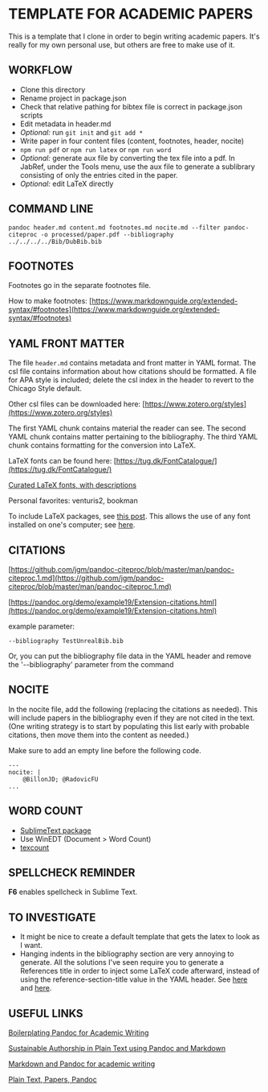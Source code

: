 # TEMPLATE FOR ACADEMIC PAPERS

This is a template that I clone in order to begin writing academic papers.  It's really for my own personal use, but others are free to make use of it.

## WORKFLOW

- Clone this directory
- Rename project in package.json
- Check that relative pathing for bibtex file is correct in package.json scripts
- Edit metadata in header.md
- *Optional:* run `git init` and `git add *`
- Write paper in four content files (content, footnotes, header, nocite)
- `npm run pdf` or `npm run latex` or `npm run word`
- *Optional:* generate aux file by converting the tex file into a pdf.  In JabRef, under the Tools menu, use the aux file to generate a sublibrary consisting of only the entries cited in the paper.
- *Optional:* edit LaTeX directly


## COMMAND LINE

`pandoc header.md content.md footnotes.md nocite.md --filter pandoc-citeproc -o processed/paper.pdf --bibliography ../../../../Bib/DubBib.bib`


## FOOTNOTES

Footnotes go in the separate footnotes file.

How to make footnotes: [https://www.markdownguide.org/extended-syntax/#footnotes](https://www.markdownguide.org/extended-syntax/#footnotes)


## YAML FRONT MATTER

The file `header.md` contains metadata and front matter in YAML format.  The csl file contains information about how citations should be formatted.  A file for APA style is included; delete the csl index in the header to revert to the Chicago Style default.

Other csl files can be downloaded here: [https://www.zotero.org/styles](https://www.zotero.org/styles)

The first YAML chunk contains material the reader can see.  The second YAML chunk contains matter pertaining to the bibliography.  The third YAML chunk contains formatting for the conversion into LaTeX.

LaTeX fonts can be found here: [https://tug.dk/FontCatalogue/](https://tug.dk/FontCatalogue/)

[Curated LaTeX fonts, with descriptions](https://r2src.github.io/top10fonts/)

Personal favorites: venturis2, bookman

To include LaTeX packages, see [this post](https://tex.stackexchange.com/questions/139139/adding-headers-and-footers-using-pandoc/139205#139205).  This allows the use of any font installed on one's computer; see [here](https://tex.stackexchange.com/questions/3101/how-can-i-get-latex-to-use-the-fonts-that-are-already-on-my-pc-via-xetex/3104#3104).

## CITATIONS

[https://github.com/jgm/pandoc-citeproc/blob/master/man/pandoc-citeproc.1.md](https://github.com/jgm/pandoc-citeproc/blob/master/man/pandoc-citeproc.1.md)

[https://pandoc.org/demo/example19/Extension-citations.html](https://pandoc.org/demo/example19/Extension-citations.html)

example parameter: 

`--bibliography TestUnrealBib.bib`

Or, you can put the bibliography file data in the YAML header and remove the '--bibliography' parameter from the command



## NOCITE

In the nocite file, add the following (replacing the citations as needed). This will include papers in the bibliography even if they are not cited in the text.  (One writing strategy is to start by populating this list early with probable citations, then move them into the content as needed.)

Make sure to add an empty line before the following code.


```
---
nocite: |
	@BillonJD; @RadovicFU
...
```

## WORD COUNT

- [SublimeText package](https://github.com/kevinstadler/SublimeLaTeXWordCount)
- Use WinEDT (Document > Word Count)
- [texcount](https://app.uio.no/ifi/texcount/index.html)

## SPELLCHECK REMINDER

**F6** enables spellcheck in Sublime Text.


## TO INVESTIGATE

- It might be nice to create a default template that gets the latex to look as I want.
- Hanging indents in the bibliography section are very annoying to generate.  All the solutions I've seen require you to generate a References title in order to inject some LaTeX code afterward, instead of using the reference-section-title value in the YAML header.  See [here](https://dyrobooks.com/blog/2018/07/29/pandoc-and-hanging-indents/) and [here](https://tex.stackexchange.com/questions/477219/hanging-indents-with-a-pandoc-bibliography).


## USEFUL LINKS

[Boilerplating Pandoc for Academic Writing](https://www.soimort.org/notes/161117/)

[Sustainable Authorship in Plain Text using Pandoc and Markdown](https://programminghistorian.org/en/lessons/sustainable-authorship-in-plain-text-using-pandoc-and-markdown)

[Markdown and Pandoc for academic writing](http://arthurcgusmao.com/academia/2018/01/27/markdown-pandoc.html)

[Plain Text, Papers, Pandoc](https://kieranhealy.org/blog/archives/2014/01/23/plain-text/)
